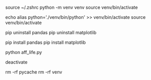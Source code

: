 source ~/.zshrc
python -m venv venv
source venv/bin/activate

echo alias python='./venv/bin/python' >> venv/bin/activate
source venv/bin/activate

pip uninstall pandas
pip uninstall matplotlib

pip install pandas
pip install matplotlib

python aff_life.py

deactivate

rm -rf pycache
rm -rf venv
